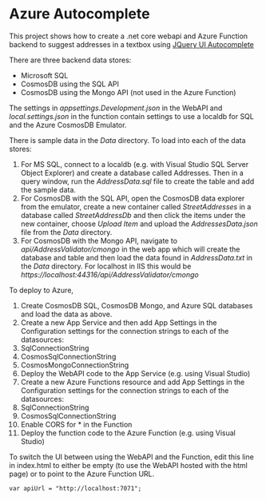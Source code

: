 # Azure Autocomplete
This project shows how to create a .net core webapi and Azure Function backend to suggest addresses in a textbox using [JQuery UI Autocomplete](https://jqueryui.com/autocomplete/)

There are three backend data stores:
*  Microsoft SQL
*  CosmosDB using the SQL API
*  CosmosDB using the Mongo API (not used in the Azure Function)

The settings in *appsettings.Development.json* in the WebAPI and *local.settings.json* in the function contain settings to use a localdb for SQL and the Azure CosmosDB Emulator. 

There is sample data in the *Data* directory. To load into each of the data stores:

1. For MS SQL, connect to a localdb (e.g. with Visual Studio SQL Server Object Explorer) and create a database called Addresses. Then in a query window, run the *AddressData.sql* file to create the table and add the sample data.
1. For CosmosDB with the SQL API, open the CosmosDB data explorer from the emulator, create a new container called *StreetAddresses* in a database called *StreetAddressDb* and then click the items under the new container, choose *Upload Item* and upload the *AddressesData.json* file from the *Data* directory.
1. For CosmosDB with the Mongo API, navigate to *api/AddressValidator/cmongo* in the web app which will create the database and table and then load the data found in *AddressData.txt* in the *Data* directory. For localhost in IIS this would be *https://localhost:44316/api/AddressValidator/cmongo*

To deploy to Azure, 
1. Create CosmosDB SQL, CosmosDB Mongo, and Azure SQL databases and load the data as above.
1. Create a new App Service and then add App Settings in the Configuration settings for the connection strings to each of the datasources:
  1. SqlConnectionString
  1. CosmosSqlConnectionString
  1. CosmosMongoConnectionString
1. Deploy the WebAPI code to the App Service (e.g. using Visual Studio)
1. Create a new Azure Functions resource and add App Settings in the Configuration settings for the connection strings to each of the datasources:
  1. SqlConnectionString
  1. CosmosSqlConnectionString
1. Enable CORS for * in the Function
1. Deploy the function code to the Azure Function (e.g. using Visual Studio)

To switch the UI between using the WebAPI and the Function, edit this line in index.html to either be empty (to use the WebAPI hosted with the html page) or to point to the Azure Function URL.
```
var apiUrl = "http://localhost:7071";
```
